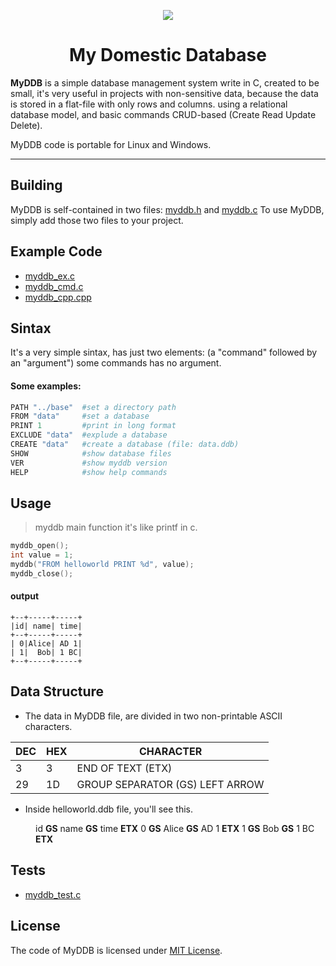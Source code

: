 <p align="center">
  <img src="https://github.com/skapaflow/MyDDB/blob/master/icon/MyDDB.png" />
</p>

<h1 align="center">My Domestic Database</h1>

<b>MyDDB</b> is a simple database management system write in C,
created to be small, it's very useful in projects with non-sensitive data,
because the data is stored in a flat-file with only rows and columns.
using a relational database model, and basic commands CRUD-based (Create Read Update Delete).

MyDDB code is portable for Linux and Windows.

---

## Building

MyDDB is self-contained in two files:
[myddb.h](https://github.com/skapaflow/MyDDB/blob/master/src/myddb.h)
and
[myddb.c](https://github.com/skapaflow/MyDDB/blob/master/src/myddb.c)
To use MyDDB, simply add those two files to your project.

## Example Code
* [myddb_ex.c](https://github.com/skapaflow/MyDDB/blob/master/myddb_ex.c)
* [myddb_cmd.c](https://github.com/skapaflow/MyDDB/blob/master/myddb_cmd.c)
* [myddb_cpp.cpp](https://github.com/skapaflow/MyDDB/blob/master/myddb_cpp.cpp)

## Sintax
It's a very simple sintax, has just two elements: (a "command" followed by an "argument") some commands has no argument.
#### Some examples:
```python
PATH "../base"  #set a directory path
FROM "data"     #set a database
PRINT 1         #print in long format
EXCLUDE "data"  #explude a database
CREATE "data"   #create a database (file: data.ddb)
SHOW            #show database files
VER             #show myddb version
HELP            #show help commands
```
## Usage

> myddb main function it's like printf in c.
```c
myddb_open();
int value = 1;
myddb("FROM helloworld PRINT %d", value);
myddb_close();
```

#### output
```
+--+-----+-----+
|id| name| time|
+--+-----+-----+
| 0|Alice| AD 1|
| 1|  Bob| 1 BC|
+--+-----+-----+
```
## Data Structure

* The data in MyDDB file, are divided in two non-printable ASCII characters.

DEC|HEX|CHARACTER|
--- | --- | ---
3|3|END OF TEXT (ETX)|
29|1D|GROUP SEPARATOR (GS) LEFT ARROW|

* Inside helloworld.ddb file, you'll see this.

<dl>
  <dd>
      id <b>GS</b> name <b>GS</b> time <b>ETX</b> 0 <b>GS</b> Alice <b>GS</b> AD 1 <b>ETX</b> 1 <b>GS</b> Bob <b>GS</b> 1 BC <b>ETX</b>
  </dd>
</dl>

## Tests

* [myddb_test.c](https://github.com/skapaflow/MyDDB/blob/master/myddb_test.c)

## License

The code of MyDDB is licensed under [MIT License](https://github.com/skapaflow/MyDDB/blob/master/LICENSE).
